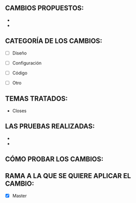 <!--
	En primer lugar, GRACIAS por su contribución.
	A modo de organizar los pull request, necesitamos que complete los siguientes datos.
-->

<!--
	ESCRIBIR UN TÍTULO RELEVANTE
	Escriba por favor con detalle, en el título, de que se trata el cambio que quiere proponer.
-->

## CAMBIOS PROPUESTOS:

-  
-  

## CATEGORÍA DE LOS CAMBIOS:
<!--
	Simplemente debes agregar una “x” dentro del corchete y que no queden espacios.
	Ejemplo, si fuera diseño: - [x] Diseño
-->

- [ ] Diseño
- [ ] Configuración
- [ ] Código
- [ ] Otro


## TEMAS TRATADOS:
- Closes 
<!--
	Si el problema no existe, descríbalo y cómo reproducirlo, por favor. Si el tema ya existe, simplemente pegue el enlace al tema que cierre.
-->


## LAS PRUEBAS REALIZADAS:

-
-
<!--
	¿Construye sin errores? ¿Hiciste la prueba? ¿Qué probaste?
	¿Qué sistema operativo utilizaste? Otras pruebas realizadas
-->


## CÓMO PROBAR LOS CAMBIOS:
<!--
	Describe por favor, de qué manera podemos ver los cambios que se proponen.
-->


## RAMA A LA QUE SE QUIERE APLICAR EL CAMBIO:
- [x] Master
